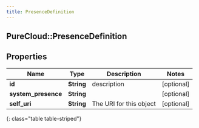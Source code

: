 ```yaml
---
title: PresenceDefinition
---
```

## PureCloud::PresenceDefinition

## Properties

|Name | Type | Description | Notes|
|------------ | ------------- | ------------- | -------------|
| **id** | **String** | description | [optional] |
| **system_presence** | **String** |  | [optional] |
| **self_uri** | **String** | The URI for this object | [optional] |
{: class="table table-striped"}


